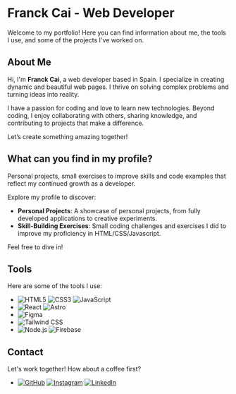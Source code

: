 # Franck Cai - Web Developer

Welcome to my portfolio! Here you can find information about me, the tools I use, and some of the projects I've worked on.

## About Me

Hi, I'm **Franck Cai**, a web developer based in Spain. I specialize in creating dynamic and beautiful web pages. I thrive on solving complex problems and turning ideas into reality.

I have a passion for coding and love to learn new technologies. Beyond coding, I enjoy collaborating with others, sharing knowledge, and contributing to projects that make a difference.

Let’s create something amazing together!

## What can you find in my profile?

Personal projects, small exercises to improve skills and code examples that reflect my continued growth as a developer.

Explore my profile to discover:

- **Personal Projects**: A showcase of personal projects, from fully developed applications to creative experiments.
- **Skill-Building Exercises**: Small coding challenges and exercises I did to improve my proficiency in HTML/CSS/Javascript.

Feel free to dive in!

## Tools

Here are some of the tools I use:

- ![HTML5](https://img.shields.io/badge/HTML5-E34F26?style=for-the-badge&logo=html5&logoColor=white) ![CSS3](https://img.shields.io/badge/CSS3-1572B6?style=for-the-badge&logo=css3&logoColor=white) ![JavaScript](https://img.shields.io/badge/JavaScript-F7DF1E?style=for-the-badge&logo=javascript&logoColor=black)
- ![React](https://img.shields.io/badge/React-20232A?style=for-the-badge&logo=react&logoColor=61DAFB) ![Astro](https://img.shields.io/badge/Astro-FF5D01?style=for-the-badge&logo=astro&logoColor=white)
- ![Figma](https://img.shields.io/badge/Figma-F24E1E?style=for-the-badge&logo=figma&logoColor=white)
- ![Tailwind CSS](https://img.shields.io/badge/Tailwind_CSS-38B2AC?style=for-the-badge&logo=tailwind-css&logoColor=white)
- ![Node.js](https://img.shields.io/badge/Node.js-339933?style=for-the-badge&logo=node.js&logoColor=white) ![Firebase](https://img.shields.io/badge/Firebase-FFCA28?style=for-the-badge&logo=firebase&logoColor=black)

## Contact

Let's work together! How about a coffee first?

- [![GitHub](https://img.shields.io/badge/GitHub-100000?style=for-the-badge&logo=github&logoColor=white)](https://github.com/FranckHeCai) [![Instagram](https://img.shields.io/badge/Instagram-E4405F?style=for-the-badge&logo=instagram&logoColor=white)](https://www.instagram.com/franck.cai/) [![LinkedIn](https://img.shields.io/badge/LinkedIn-0077B5?style=for-the-badge&logo=linkedin&logoColor=white)](https://www.linkedin.com/in/franckcai)
